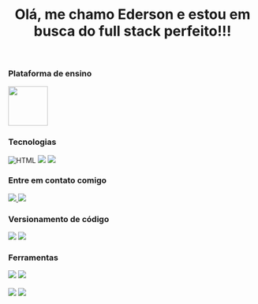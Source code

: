 <h1 align="center"><b> Olá, me chamo Ederson e estou em busca do full stack perfeito!!!</b></h1>
<br>
<h3>Plataforma de ensino</h3>
  <img width= 80px height= 80px src="https://cdn.areademembros.com/files/instancia_731//image/cDo7aKpDpEAkLRPHuYlAXdFmHtYyjPljSjUIZgu6.png" >
<h3>Tecnologias</h3>
<span>
  <img src="https://img.shields.io/badge/HTML5-E34F26?style=for-the-badge&logo=html5&logoColor=white" title="HTML">
  <img src="https://img.shields.io/badge/CSS3-1572B6?style=for-the-badge&logo=css3&logoColor=white" >
  <img src="https://img.shields.io/badge/JavaScript-F7DF1E?style=for-the-badge&logo=javascript&logoColor=black" >
</span>
<h3>Entre em contato comigo</h3>
<span>
<a href=mailto:edersonmichel26@gmail.com>
  <img src="https://img.shields.io/badge/Gmail-D14836?style=for-the-badge&logo=gmail&logoColor=white">
</a>
<a href=https://www.linkedin.com/in/ederson-michel-luz-dos-santos target="_blank">
  <img src="https://img.shields.io/badge/LinkedIn-0077B5?style=for-the-badge&logo=linkedin&logoColor=white">
</a>
</span>
 <h3> Versionamento de código</h3>
  <span>
    <img src="https://img.shields.io/badge/GitHub-100000?style=for-the-badge&logo=github&logoColor=white">
    <img src="https://img.shields.io/badge/GIT-E44C30?style=for-the-badge&logo=git&logoColor=white">
  </span>
  <h3>Ferramentas</h3>
  <span>
    <img src="https://img.shields.io/badge/Figma-F24E1E?style=for-the-badge&logo=figma&logoColor=white">
    <img src="https://img.shields.io/badge/Visual_Studio_Code-0078D4?style=for-the-badge&logo=visual%20studio%20code&logoColor=white">
  </span>
  <br>
  <br>
	<img src="https://github-readme-stats.vercel.app/api?username=Ederson1985&theme=blue-green">
 <img src="https://github-readme-stats.vercel.app/api/top-langs/?username=Ederson1985&theme=blue-green">
